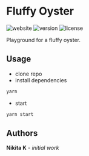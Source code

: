 # Fluffy Oyster

![website](https://img.shields.io/website?down_message=offline&label=fluffyoyster.cc&up_message=online&url=https%3A%2F%2Ffluffyoyster.cc%2F?style=for-the-badge&logo=react)
![version](https://img.shields.io/badge/dynamic/json?color=blueviolet&label=version&query=version&url=https%3A%2F%2Fraw.githubusercontent.com%2Fnkuznetsov%2Fpersonal%2Fmaster%2Fpackage.json)
![license](https://img.shields.io/github/license/mashape/apistatus.svg)

Playground for a fluffy oyster.

## Usage

- clone repo
- install dependencies

```bash
yarn
```

- start

```bash
yarn start
```

## Authors

**Nikita K** - _initial work_
